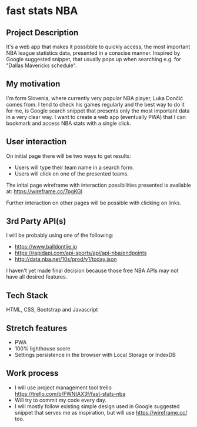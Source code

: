 # fast stats NBA


## Project Description

It's a web app that makes it possibble to quickly access, the most important NBA league statistics data, presented in a conscise manner. 
Inspired by Google suggested snippet, that usually pops up when searching e.g. for "Dallas Mavericks schedule".

## My motivation

I'm form Slovenia, where currently very popular NBA player, Luka Dončić comes from. I tend to check his games regularly and the best way to
do it for me, is Google search snippet that presents only the most important data in a very clear way. I want to create a web app (eventually PWA) that I can bookmark 
and access NBA stats with a single click. 

## User interaction

On initial page there will be two ways to get results:
- Users will type their team name in a search form.
- Users will click on one of the presented teams.

The inital page wireframe with interaction possibilities presented is available at: https://wireframe.cc/7pgKGI

Further interaction on other pages will be possible with clicking on links.

## 3rd Party API(s)

I will be probably using one of the following:

- https://www.balldontlie.io
- https://rapidapi.com/api-sports/api/api-nba/endpoints
- http://data.nba.net/10s/prod/v1/today.json

I haven't yet made final decision because those free NBA APIs may not have all desired features.

## Tech Stack

HTML, CSS, Bootstrap and Javascript

## Stretch features

- PWA
- 100% lighthouse score
- Settings persistence in the browser with Local Storage or IndexDB 

## Work process


- I will use project management tool trello https://trello.com/b/FWNtAX3f/fast-stats-nba
- Will try to commit my code every day.
- I will mostly follow existing simple design used in Google suggested snippet that serves me as inspiration, but will use https://wireframe.cc/ too.